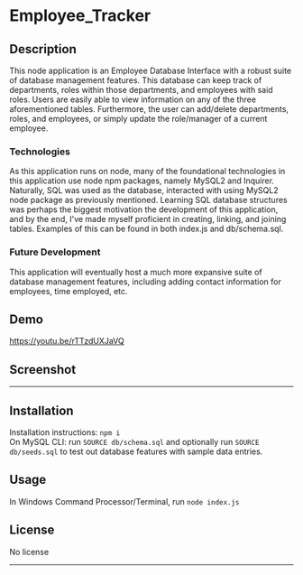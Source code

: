 # Employee_Tracker


## Description

This node application is an Employee Database Interface with a robust suite of database management features. This database can keep track of departments, roles within those departments, and employees with said roles. Users are easily able to view information on any of the three aforementioned tables. Furthermore, the user can add/delete departments, roles, and employees, or simply update the role/manager of a current employee.<!-- See Demo below to see the full functionality of this application. -->

### Technologies

As this application runs on node, many of the foundational technologies in this application use node npm packages, namely MySQL2 and Inquirer. Naturally, SQL was used as the database, interacted with using MySQL2 node package as previously mentioned. Learning SQL database structures was perhaps the biggest motivation the development of this application, and by the end, I've made myself proficient in creating, linking, and joining tables. Examples of this can be found in both index.js and db/schema.sql.

### Future Development

This application will eventually host a much more expansive suite of database management features, including adding contact information for employees, time employed, etc.

## Demo
https://youtu.be/rTTzdUXJaVQ


## Screenshot


---

## Installation

Installation instructions: `npm i`  
On MySQL CLI: run `SOURCE db/schema.sql` and optionally run `SOURCE db/seeds.sql` to test out database features with sample data entries.

## Usage

In Windows Command Processor/Terminal, run `node index.js`


## License

No license

---
